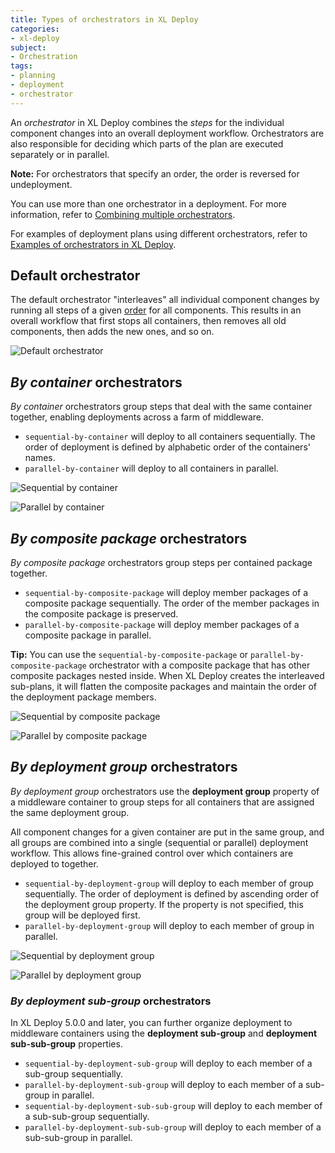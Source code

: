 ```yaml
---
title: Types of orchestrators in XL Deploy
categories:
- xl-deploy
subject:
- Orchestration
tags:
- planning
- deployment
- orchestrator
---
```


An _orchestrator_ in XL Deploy combines the _steps_ for the individual component changes into an overall deployment workflow. Orchestrators are also responsible for deciding which parts of the plan are executed separately or in parallel.

**Note:** For orchestrators that specify an order, the order is reversed for undeployment.

You can use more than one orchestrator in a deployment. For more information, refer to [Combining multiple orchestrators](/xl-deploy/concept/combining-multiple-orchestrators.html).

For examples of deployment plans using different orchestrators, refer to [Examples of orchestrators in XL Deploy](/xl-deploy/concept/examples-of-orchestrators-in-xl-deploy.html#by-deployment-group-orchestrators).

## Default orchestrator

The default orchestrator "interleaves" all individual component changes by running all steps of a given [order](https://docs.xebialabs.com/xl-deploy/concept/steps-and-steplists-in-xl-deploy.html#steplist) for all components. This results in an overall workflow that first stops all containers, then removes all old components, then adds the new ones, and so on.

![Default orchestrator](images/orchestrators-default.png "Default orchestrator")

## *By container* orchestrators

*By container* orchestrators group steps that deal with the same container together, enabling deployments across a farm of middleware.

* `sequential-by-container` will deploy to all containers sequentially. The order of deployment is defined by alphabetic order of the containers' names.
* `parallel-by-container` will deploy to all containers in parallel.

![Sequential by container](images/orchestrators-container.png "Sequential by container")

![Parallel by container](images/orchestrators-container-p.png "Parallel by container")

## *By composite package* orchestrators

*By composite package* orchestrators group steps per contained package together.

* `sequential-by-composite-package` will deploy member packages of a composite package sequentially. The order of the member packages in the composite package is preserved.
* `parallel-by-composite-package` will deploy member packages of a composite package in parallel.

**Tip:** You can use the `sequential-by-composite-package` or `parallel-by-composite-package` orchestrator with a composite package that has other composite packages nested inside. When XL Deploy creates the interleaved sub-plans, it will flatten the composite packages and maintain the order of the deployment package members.

![Sequential by composite package](images/orchestrators-composite.png "Sequential by composite package")

![Parallel by composite package](images/orchestrators-composite-p.png "Parallel by composite package")

## *By deployment group* orchestrators

*By deployment group* orchestrators use the **deployment group** property of a middleware container to group steps for all containers that are assigned the same deployment group.

All component changes for a given container are put in the same group, and all groups are combined into a single (sequential or parallel) deployment workflow. This allows fine-grained control over which containers are deployed to together.

* `sequential-by-deployment-group` will deploy to each member of group sequentially. The order of deployment is defined by ascending order of the deployment group property. If the property is not specified, this group will be deployed first.
* `parallel-by-deployment-group` will deploy to each member of group in parallel.

![Sequential by deployment group](images/orchestrators-group.png "Sequential by deployment group")

![Parallel by deployment group](images/orchestrators-group-p.png "Parallel by deployment group")

### *By deployment sub-group* orchestrators

In XL Deploy 5.0.0 and later, you can further organize deployment to middleware containers using the **deployment sub-group** and **deployment sub-sub-group** properties.

* `sequential-by-deployment-sub-group` will deploy to each member of a sub-group sequentially.
* `parallel-by-deployment-sub-group` will deploy to each member of a sub-group in parallel.
* `sequential-by-deployment-sub-sub-group` will deploy to each member of a sub-sub-group sequentially.
* `parallel-by-deployment-sub-sub-group` will deploy to each member of a sub-sub-group in parallel.
